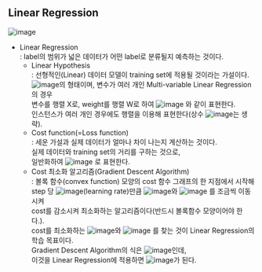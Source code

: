 ## Linear Regression
![image](https://user-images.githubusercontent.com/55045082/91530446-0b9c5a00-e946-11ea-8c12-3c6ac4244237.png)
* Linear Regression  
: label의 범위가 넓은 데이터가 어떤 label로 분류될지 예측하는 것이다.
  * Linear Hypothesis  
  : 선형적인(Linear) 데이터 모델이 training set에 적용될 것이라는 가설이다.  
![image](https://user-images.githubusercontent.com/55045082/91530563-4a321480-e946-11ea-8c1b-f8520ae2f849.png)의 형태이며, 변수가 여러 개인 Multi-variable Linear Regression의 경우  
변수를 행렬 X로, weight를 행렬 W로 하여 ![image](https://user-images.githubusercontent.com/55045082/91530596-5918c700-e946-11ea-873b-b64b4be5f022.png)
와 같이 표현한다.  
인스턴스가 여러 개인 경우에도 행렬을 이용해 표현한다(상수 ![image](https://user-images.githubusercontent.com/55045082/91530623-646bf280-e946-11ea-8170-cdf0658573a4.png)는 생략).
  * Cost function(=Loss function)  
  : 세운 가설과 실제 데이터가 얼마나 차이 나는지 계산하는 것이다.  
실제 데이터와 training set의 거리를 구하는 것으로,  
일반화하여 ![image](https://user-images.githubusercontent.com/55045082/91530754-a137e980-e946-11ea-8c80-3a66951a1e04.png)
로 표현한다.
  * Cost 최소화 알고리즘(Gradient Descent Algorithm)  
  : 볼록 함수(convex function) 모양의 cost 함수 그래프의 한 지점에서 시작해  
step 당 ![image](https://user-images.githubusercontent.com/55045082/91530899-d7756900-e946-11ea-9967-596e1bdae8a1.png)(learning rate)만큼 ![image](https://user-images.githubusercontent.com/55045082/91530908-db08f000-e946-11ea-8467-232202b1bfe8.png)와 ![image](https://user-images.githubusercontent.com/55045082/91530916-df350d80-e946-11ea-8580-867b58feb86a.png)
를 조금씩 이동시켜  
cost를 감소시켜 최소화하는 알고리즘이다(반드시 볼록함수 모양이어야 한다.).  
cost를 최소화하는 ![image](https://user-images.githubusercontent.com/55045082/91530908-db08f000-e946-11ea-8467-232202b1bfe8.png)와 ![image](https://user-images.githubusercontent.com/55045082/91530916-df350d80-e946-11ea-8580-867b58feb86a.png)
를 찾는 것이 Linear Regression의 학습 목표이다.  
Gradient Descent Algorithm의 식은 ![image](https://user-images.githubusercontent.com/55045082/91531002-07bd0780-e947-11ea-8092-036e4c727465.png)인데,  
이것을 Linear Regression에 적용하면 ![image](https://user-images.githubusercontent.com/55045082/91531009-0ab7f800-e947-11ea-8eed-abd9474b562f.png)가 된다.
